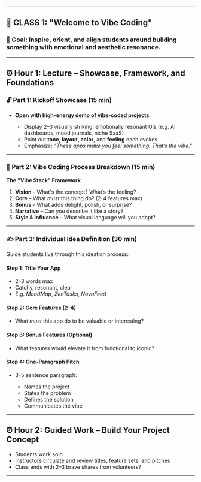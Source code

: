 
---

## 🧠 CLASS 1: "Welcome to Vibe Coding"

### 🎯 Goal: Inspire, orient, and align students around building something with emotional and aesthetic resonance.

---

## ⏰ Hour 1: Lecture – Showcase, Framework, and Foundations

### 🔓 Part 1: Kickoff Showcase (15 min)

* **Open with high-energy demo of vibe-coded projects**:

  * Display 2–3 visually striking, emotionally resonant UIs (e.g. AI dashboards, mood journals, niche SaaS)
  * Point out **tone, layout, color**, and **feeling** each evokes
  * Emphasize: *"These apps make you feel something. That’s the vibe."*

---

### 🧭 Part 2: Vibe Coding Process Breakdown (15 min)

**The "Vibe Stack" Framework**

1. **Vision** – What's the concept? What’s the feeling?
2. **Core** – What *must* this thing do? (2–4 features max)
3. **Bonus** – What adds delight, polish, or surprise?
4. **Narrative** – Can you describe it like a story?
5. **Style & Influence** – What visual language will you adopt?

---

### ✍️ Part 3: Individual Idea Definition (30 min)

Guide students live through this ideation process:

#### Step 1: Title Your App

* 2–3 words max
* Catchy, resonant, clear
* E.g. *MoodMap*, *ZenTasks*, *NovaFeed*

#### Step 2: Core Features (2–4)

* What *must* this app do to be valuable or interesting?

#### Step 3: Bonus Features (Optional)

* What features would elevate it from functional to iconic?

#### Step 4: One-Paragraph Pitch

* 3–5 sentence paragraph:

  * Names the project
  * States the problem
  * Defines the solution
  * Communicates the vibe

---

## ⏰ Hour 2: Guided Work – Build Your Project Concept

* Students work solo
* Instructors circulate and review titles, feature sets, and pitches
* Class ends with 2–3 brave shares from volunteers?

---

